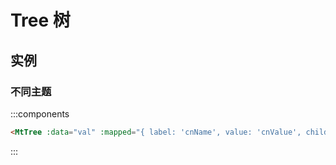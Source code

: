 # Tree 树

## 实例

<script setup>
import { ref } from 'vue'

function generateTree(currentLevel, broad, depth, parent = '') {
   const levelGenerated = [...Array(broad).keys()].map(i => {
        return {
            cnName: `${parent ? `${parent}-`: ''}${i+1}`,
            cnValue: `${parent ? `${parent}-`: ''}${i+1}`,
            child: currentLevel < depth 
                        ? 
                        generateTree(currentLevel + 1, broad, depth, `${parent ? `${parent}-`: ''}${i+1}`)
                        :
                        []
        }
   })

   return levelGenerated

}

const val = ref(generateTree(1,3,3))
</script>

### 不同主题

:::components
```html
<MtTree :data="val" :mapped="{ label: 'cnName', value: 'cnValue', children: 'child'}"/>
```
:::